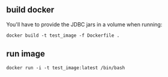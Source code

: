 
## build docker

You'll have to provide the JDBC jars in a volume when running:

```
docker build -t test_image -f Dockerfile .
```

## run image

```
docker run -i -t test_image:latest /bin/bash
```
